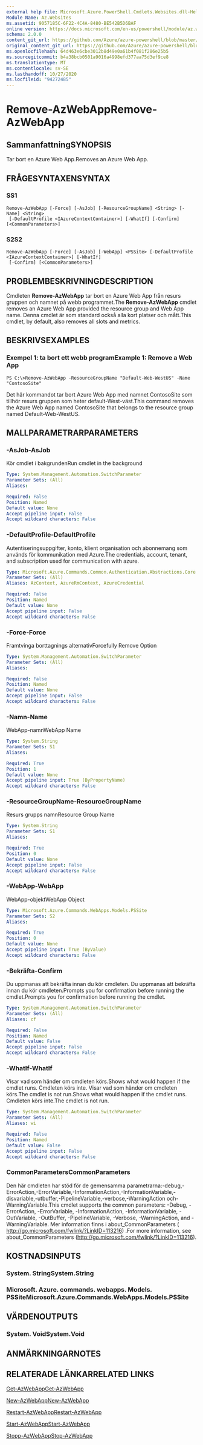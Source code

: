```yaml
---
external help file: Microsoft.Azure.PowerShell.Cmdlets.Websites.dll-Help.xml
Module Name: Az.Websites
ms.assetid: 9057185C-6F22-4C4A-8480-BE542B5D6BAF
online version: https://docs.microsoft.com/en-us/powershell/module/az.websites/remove-azwebapp
schema: 2.0.0
content_git_url: https://github.com/Azure/azure-powershell/blob/master/src/Websites/Websites/help/Remove-AzWebApp.md
original_content_git_url: https://github.com/Azure/azure-powershell/blob/master/src/Websites/Websites/help/Remove-AzWebApp.md
ms.openlocfilehash: 64d463e6cbe3012b8d49e0a61b4f081f286e25b5
ms.sourcegitcommit: b4a38bcb0501a9016a4998efd377aa75d3ef9ce8
ms.translationtype: MT
ms.contentlocale: sv-SE
ms.lasthandoff: 10/27/2020
ms.locfileid: "94272485"
---
```

# <span data-ttu-id="8979a-101">Remove-AzWebApp</span><span class="sxs-lookup"><span data-stu-id="8979a-101">Remove-AzWebApp</span></span>

## <span data-ttu-id="8979a-102">Sammanfattning</span><span class="sxs-lookup"><span data-stu-id="8979a-102">SYNOPSIS</span></span>
<span data-ttu-id="8979a-103">Tar bort en Azure Web App.</span><span class="sxs-lookup"><span data-stu-id="8979a-103">Removes an Azure Web App.</span></span>

## <span data-ttu-id="8979a-104">FRÅGESYNTAXEN</span><span class="sxs-lookup"><span data-stu-id="8979a-104">SYNTAX</span></span>

### <span data-ttu-id="8979a-105">S</span><span class="sxs-lookup"><span data-stu-id="8979a-105">S1</span></span>
```
Remove-AzWebApp [-Force] [-AsJob] [-ResourceGroupName] <String> [-Name] <String>
 [-DefaultProfile <IAzureContextContainer>] [-WhatIf] [-Confirm] [<CommonParameters>]
```

### <span data-ttu-id="8979a-106">S2</span><span class="sxs-lookup"><span data-stu-id="8979a-106">S2</span></span>
```
Remove-AzWebApp [-Force] [-AsJob] [-WebApp] <PSSite> [-DefaultProfile <IAzureContextContainer>] [-WhatIf]
 [-Confirm] [<CommonParameters>]
```

## <span data-ttu-id="8979a-107">PROBLEMBESKRIVNING</span><span class="sxs-lookup"><span data-stu-id="8979a-107">DESCRIPTION</span></span>
<span data-ttu-id="8979a-108">Cmdleten **Remove-AzWebApp** tar bort en Azure Web App från resurs gruppen och namnet på webb programmet.</span><span class="sxs-lookup"><span data-stu-id="8979a-108">The **Remove-AzWebApp** cmdlet removes an Azure Web App provided the resource group and Web App name.</span></span>
<span data-ttu-id="8979a-109">Denna cmdlet är som standard också alla kort platser och mått.</span><span class="sxs-lookup"><span data-stu-id="8979a-109">This cmdlet, by default, also removes all slots and metrics.</span></span>

## <span data-ttu-id="8979a-110">BESKRIVS</span><span class="sxs-lookup"><span data-stu-id="8979a-110">EXAMPLES</span></span>

### <span data-ttu-id="8979a-111">Exempel 1: ta bort ett webb program</span><span class="sxs-lookup"><span data-stu-id="8979a-111">Example 1: Remove a Web App</span></span>
```
PS C:\>Remove-AzWebApp -ResourceGroupName "Default-Web-WestUS" -Name "ContosoSite"
```

<span data-ttu-id="8979a-112">Det här kommandot tar bort Azure Web App med namnet ContosoSite som tillhör resurs gruppen som heter default-West-väst.</span><span class="sxs-lookup"><span data-stu-id="8979a-112">This command removes the Azure Web App named ContosoSite that belongs to the resource group named Default-Web-WestUS.</span></span>

## <span data-ttu-id="8979a-113">MALLPARAMETRAR</span><span class="sxs-lookup"><span data-stu-id="8979a-113">PARAMETERS</span></span>

### <span data-ttu-id="8979a-114">-AsJob</span><span class="sxs-lookup"><span data-stu-id="8979a-114">-AsJob</span></span>
<span data-ttu-id="8979a-115">Kör cmdlet i bakgrunden</span><span class="sxs-lookup"><span data-stu-id="8979a-115">Run cmdlet in the background</span></span>

```yaml
Type: System.Management.Automation.SwitchParameter
Parameter Sets: (All)
Aliases:

Required: False
Position: Named
Default value: None
Accept pipeline input: False
Accept wildcard characters: False
```

### <span data-ttu-id="8979a-116">-DefaultProfile</span><span class="sxs-lookup"><span data-stu-id="8979a-116">-DefaultProfile</span></span>
<span data-ttu-id="8979a-117">Autentiseringsuppgifter, konto, klient organisation och abonnemang som används för kommunikation med Azure.</span><span class="sxs-lookup"><span data-stu-id="8979a-117">The credentials, account, tenant, and subscription used for communication with azure.</span></span>

```yaml
Type: Microsoft.Azure.Commands.Common.Authentication.Abstractions.Core.IAzureContextContainer
Parameter Sets: (All)
Aliases: AzContext, AzureRmContext, AzureCredential

Required: False
Position: Named
Default value: None
Accept pipeline input: False
Accept wildcard characters: False
```

### <span data-ttu-id="8979a-118">-Force</span><span class="sxs-lookup"><span data-stu-id="8979a-118">-Force</span></span>
<span data-ttu-id="8979a-119">Framtvinga borttagnings alternativ</span><span class="sxs-lookup"><span data-stu-id="8979a-119">Forcefully Remove Option</span></span>

```yaml
Type: System.Management.Automation.SwitchParameter
Parameter Sets: (All)
Aliases:

Required: False
Position: Named
Default value: None
Accept pipeline input: False
Accept wildcard characters: False
```

### <span data-ttu-id="8979a-120">-Namn</span><span class="sxs-lookup"><span data-stu-id="8979a-120">-Name</span></span>
<span data-ttu-id="8979a-121">WebApp-namn</span><span class="sxs-lookup"><span data-stu-id="8979a-121">WebApp Name</span></span>

```yaml
Type: System.String
Parameter Sets: S1
Aliases:

Required: True
Position: 1
Default value: None
Accept pipeline input: True (ByPropertyName)
Accept wildcard characters: False
```

### <span data-ttu-id="8979a-122">-ResourceGroupName</span><span class="sxs-lookup"><span data-stu-id="8979a-122">-ResourceGroupName</span></span>
<span data-ttu-id="8979a-123">Resurs grupps namn</span><span class="sxs-lookup"><span data-stu-id="8979a-123">Resource Group Name</span></span>

```yaml
Type: System.String
Parameter Sets: S1
Aliases:

Required: True
Position: 0
Default value: None
Accept pipeline input: False
Accept wildcard characters: False
```

### <span data-ttu-id="8979a-124">-WebApp</span><span class="sxs-lookup"><span data-stu-id="8979a-124">-WebApp</span></span>
<span data-ttu-id="8979a-125">WebApp-objekt</span><span class="sxs-lookup"><span data-stu-id="8979a-125">WebApp Object</span></span>

```yaml
Type: Microsoft.Azure.Commands.WebApps.Models.PSSite
Parameter Sets: S2
Aliases:

Required: True
Position: 0
Default value: None
Accept pipeline input: True (ByValue)
Accept wildcard characters: False
```

### <span data-ttu-id="8979a-126">-Bekräfta</span><span class="sxs-lookup"><span data-stu-id="8979a-126">-Confirm</span></span>
<span data-ttu-id="8979a-127">Du uppmanas att bekräfta innan du kör cmdleten. Du uppmanas att bekräfta innan du kör cmdleten.</span><span class="sxs-lookup"><span data-stu-id="8979a-127">Prompts you for confirmation before running the cmdlet.Prompts you for confirmation before running the cmdlet.</span></span>

```yaml
Type: System.Management.Automation.SwitchParameter
Parameter Sets: (All)
Aliases: cf

Required: False
Position: Named
Default value: False
Accept pipeline input: False
Accept wildcard characters: False
```

### <span data-ttu-id="8979a-128">-WhatIf</span><span class="sxs-lookup"><span data-stu-id="8979a-128">-WhatIf</span></span>
<span data-ttu-id="8979a-129">Visar vad som händer om cmdleten körs.</span><span class="sxs-lookup"><span data-stu-id="8979a-129">Shows what would happen if the cmdlet runs.</span></span>
<span data-ttu-id="8979a-130">Cmdleten körs inte. Visar vad som händer om cmdleten körs.</span><span class="sxs-lookup"><span data-stu-id="8979a-130">The cmdlet is not run.Shows what would happen if the cmdlet runs.</span></span>
<span data-ttu-id="8979a-131">Cmdleten körs inte.</span><span class="sxs-lookup"><span data-stu-id="8979a-131">The cmdlet is not run.</span></span>

```yaml
Type: System.Management.Automation.SwitchParameter
Parameter Sets: (All)
Aliases: wi

Required: False
Position: Named
Default value: False
Accept pipeline input: False
Accept wildcard characters: False
```

### <span data-ttu-id="8979a-132">CommonParameters</span><span class="sxs-lookup"><span data-stu-id="8979a-132">CommonParameters</span></span>
<span data-ttu-id="8979a-133">Den här cmdleten har stöd för de gemensamma parametrarna:-debug,-ErrorAction,-ErrorVariable,-InformationAction,-InformationVariable,-disvariable,-utbuffer,-PipelineVariable,-verbose,-WarningAction och-WarningVariable.</span><span class="sxs-lookup"><span data-stu-id="8979a-133">This cmdlet supports the common parameters: -Debug, -ErrorAction, -ErrorVariable, -InformationAction, -InformationVariable, -OutVariable, -OutBuffer, -PipelineVariable, -Verbose, -WarningAction, and -WarningVariable.</span></span> <span data-ttu-id="8979a-134">Mer information finns i about_CommonParameters ( http://go.microsoft.com/fwlink/?LinkID=113216) .</span><span class="sxs-lookup"><span data-stu-id="8979a-134">For more information, see about_CommonParameters (http://go.microsoft.com/fwlink/?LinkID=113216).</span></span>

## <span data-ttu-id="8979a-135">KOSTNADS</span><span class="sxs-lookup"><span data-stu-id="8979a-135">INPUTS</span></span>

### <span data-ttu-id="8979a-136">System. String</span><span class="sxs-lookup"><span data-stu-id="8979a-136">System.String</span></span>

### <span data-ttu-id="8979a-137">Microsoft. Azure. commands. webapps. Models. PSSite</span><span class="sxs-lookup"><span data-stu-id="8979a-137">Microsoft.Azure.Commands.WebApps.Models.PSSite</span></span>

## <span data-ttu-id="8979a-138">VÄRDEN</span><span class="sxs-lookup"><span data-stu-id="8979a-138">OUTPUTS</span></span>

### <span data-ttu-id="8979a-139">System. Void</span><span class="sxs-lookup"><span data-stu-id="8979a-139">System.Void</span></span>

## <span data-ttu-id="8979a-140">ANMÄRKNINGAR</span><span class="sxs-lookup"><span data-stu-id="8979a-140">NOTES</span></span>

## <span data-ttu-id="8979a-141">RELATERADE LÄNKAR</span><span class="sxs-lookup"><span data-stu-id="8979a-141">RELATED LINKS</span></span>

[<span data-ttu-id="8979a-142">Get-AzWebApp</span><span class="sxs-lookup"><span data-stu-id="8979a-142">Get-AzWebApp</span></span>](./Get-AzWebApp.md)

[<span data-ttu-id="8979a-143">New-AzWebApp</span><span class="sxs-lookup"><span data-stu-id="8979a-143">New-AzWebApp</span></span>](./New-AzWebApp.md)

[<span data-ttu-id="8979a-144">Restart-AzWebApp</span><span class="sxs-lookup"><span data-stu-id="8979a-144">Restart-AzWebApp</span></span>](./Restart-AzWebApp.md)

[<span data-ttu-id="8979a-145">Start-AzWebApp</span><span class="sxs-lookup"><span data-stu-id="8979a-145">Start-AzWebApp</span></span>](./Start-AzWebApp.md)

[<span data-ttu-id="8979a-146">Stopp-AzWebApp</span><span class="sxs-lookup"><span data-stu-id="8979a-146">Stop-AzWebApp</span></span>](./Stop-AzWebApp.md)


